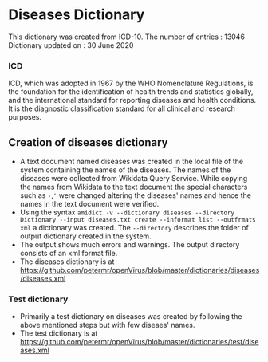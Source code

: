 # Diseases Dictionary
This dictionary was created from ICD-10.
The number of entries : 13046
Dictionary updated on : 30 June 2020
### ICD
ICD, which was adopted in 1967 by the WHO Nomenclature Regulations, is the foundation for the identification of health trends and statistics globally, and the international standard for reporting diseases and health conditions. It is the diagnostic classification standard for all clinical and research purposes. 
## Creation of diseases dictionary
* A text document named diseases was created in the local file of the system containing the names of the diseases. The names of the diseases were collected from Wikidata Query Service. While copying the names from Wikidata to the text document the special characters such as `-`,`'` were changed altering the diseases' names and hence the names in the text document were verified.
* Using the syntax `amidict -v --dictionary diseases --directory Dictionary --input diseases.txt create --informat list --outfrmats xml` a dictionary was created. The `--directory` describes the folder of output dictionary created in the system.
* The output shows much errors and warnings. The output directory consists of an xml format file.
* The diseases dictionary is at https://github.com/petermr/openVirus/blob/master/dictionaries/diseases/diseases.xml
### Test dictionary
* Primarily a test dictionary on diseases was created by following the above mentioned steps but with few diseaes' names.
* The test dictionary is at https://github.com/petermr/openVirus/blob/master/dictionaries/test/diseases.xml
